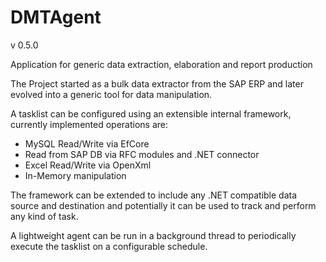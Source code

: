 # DMTAgent 
v 0.5.0

Application for generic data extraction, elaboration and report production

The Project started as a bulk data extractor from the SAP ERP and later evolved into a generic tool
for data manipulation.

A tasklist can be configured using an extensible internal framework, currently implemented operations are:

- MySQL Read/Write  via EfCore
- Read from SAP DB via RFC modules and .NET connector
- Excel Read/Write via OpenXml
- In-Memory manipulation

The framework can be extended to include any .NET compatible data source and destination and potentially it can be used to track and perform any kind of task.

A lightweight agent can be run in a background thread to periodically execute the tasklist on a configurable schedule.

